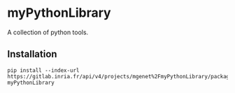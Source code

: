 # myPythonLibrary
A collection of python tools.
## Installation
```
pip install --index-url https://gitlab.inria.fr/api/v4/projects/mgenet%2FmyPythonLibrary/packages/pypi/simple myPythonLibrary
```
